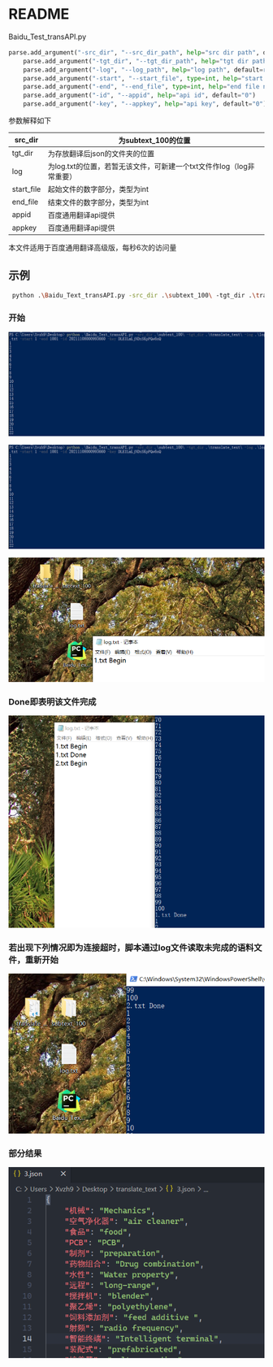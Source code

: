 # README

Baidu_Test_transAPI.py

```python
parse.add_argument("-src_dir", "--src_dir_path", help="src dir path", default="E:\\Git\\hw\\NLP\\subtext_100")
    parse.add_argument("-tgt_dir", "--tgt_dir_path", help="tgt dir path", default=r"E:\Git\hw\NLP\translate_text")
    parse.add_argument("-log", "--log_path", help="log path", default=r"E:\Git\hw\NLP\log.txt")
    parse.add_argument("-start", "--start_file", type=int, help="start file number, number part of file name", default=1)
    parse.add_argument("-end", "--end_file", type=int, help="end file number, number part of file name", default=1001)
    parse.add_argument("-id", "--appid", help="api id", default="0")
    parse.add_argument("-key", "--appkey", help="api key", default="0")
```

参数解释如下



| src_dir    | 为subtext_100的位置                                          |
| ---------- | ------------------------------------------------------------ |
| tgt_dir    | 为存放翻译后json的文件夹的位置                               |
| log        | 为log.txt的位置，若暂无该文件，可新建一个txt文件作log（log非常重要） |
| start_file | 起始文件的数字部分，类型为int                                |
| end_file   | 结束文件的数字部分，类型为int                                |
| appid      | 百度通用翻译api提供                                          |
| appkey     | 百度通用翻译api提供                                          |

 本文件适用于百度通用翻译高级版，每秒6次的访问量



## 示例

```sh
 python .\Baidu_Text_transAPI.py -src_dir .\subtext_100\ -tgt_dir .\translate_text\ -log .\log.txt -start 7319 -end 7999 -id 20210916000946408 -key F1m9uev7TjiMWDreh8wq
```

### 开始

![image-20211111091902778](README.assets/image-20211111091902778.png)

![image-20211111091905210](README.assets/image-20211111091905210.png)

![image-20211111091937508](README.assets/image-20211111091937508.png)

### Done即表明该文件完成

![image-20211111091929710](README.assets/image-20211111091929710.png)

### 若出现下列情况即为连接超时，脚本通过log文件读取未完成的语料文件，重新开始

![image-20211111092139376](README.assets/image-20211111092139376.png)

### 部分结果

![image-20211111092539094](README.assets/image-20211111092539094.png)

